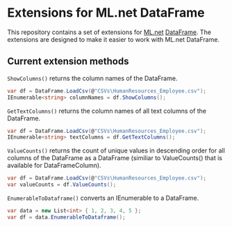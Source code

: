 # Extensions for ML.net DataFrame
This repository contains a set of extensions for [ML.net](https://dotnet.microsoft.com/en-us/apps/ai/ml-dotnet) [DataFrame](https://learn.microsoft.com/en-us/dotnet/machine-learning/how-to-guides/getting-started-dataframe). The extensions are designed to make it easier to work with ML.net DataFrame.

## Current extension methods

`ShowColumns()` returns the column names of the DataFrame.
```csharp
var df = DataFrame.LoadCsv(@"CSVs\HumanResources_Employee.csv");
IEnumerable<string> columnNames = df.ShowColumns();
```

`GetTextColumns()` returns the column names of all text columns of the DataFrame.
```csharp
var df = DataFrame.LoadCsv(@"CSVs\HumanResources_Employee.csv");
IEnumerable<string> textColumns = df.GetTextColumns();
```

`ValueCounts()` returns the count of unique values in descending order for all columns of the DataFrame as a DataFrame
(similiar to ValueCounts() that is available for DataFrameColumn).
```csharp
var df = DataFrame.LoadCsv(@"CSVs\HumanResources_Employee.csv");
var valueCounts = df.ValueCounts();
```

`EnumerableToDataframe()` converts an IEnumerable to a DataFrame.
```csharp
var data = new List<int> { 1, 2, 3, 4, 5 };
var df = data.EnumerableToDataframe();
```
